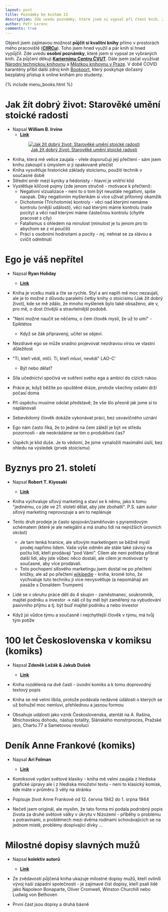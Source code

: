```yaml
---
layout: post
title: Poznámky ke knihám 13
description: Zde uvedu poznámky, které jsem si vypsal při čtení knih. Za půjčení děkuji Kariernímu Centru ČVUT, Městké knihovně Praha, Národní technické knihovně a Bookportu.
author: Petr Lorenc
comments: true
---
```


Objevil jsem zajímavou možnost **půjčit si kvalitní knihy** přímo v prostorách mého pracoviště (<a href="https://www.ciirc.cvut.cz/">**CIIRCu**</a>). Toho jsem hned využil a pár knih si hned vypůjčil. Zde uvedu **osobní poznámky**, které jsem si vypsal ze vybraných knih. Za půjčení děkuji <a href="http://kariernicentrum.cz/">**Kariernímu Centru ČVUT**</a>. Dále jsem začal využívat <a href="https://www.techlib.cz/cs/">Národní technickou knihovnu</a> a <a href="https://www.mlp.cz/cz/">Městkou knihovnu v Praze</a>. V době COVID karantény přibil další zdroj knih <a href="https://www.bookport.cz/">Bookport</a>, který poskytuje dočasný bezplatný přístup k online knihám pro studenty.

{% include menu_books.html %}

# Jak žít dobrý život: Starověké umění stoické radosti

* Napsal **William B. Irvine**
  * <a href="https://www.databazeknih.cz/knihy/jak-zit-dobry-zivot-staroveke-umeni-stoicke-radosti-455813">**Link**</a>

<figure class="image" align="middle">
  <a href="https://www.databazeknih.cz/img/books/45_/455813/big_jak-zit-dobry-zivot-staroveke-umeni-ZTG-455813.jpg" data-lightbox="Jak žít dobrý život: Starověké umění stoické radosti" data-title="Jak žít dobrý život: Starověké umění stoické radosti" data-lightbox="roadtrip">
    <img src="https://www.databazeknih.cz/img/books/45_/455813/big_jak-zit-dobry-zivot-staroveke-umeni-ZTG-455813.jpg" alt="Jak žít dobrý život: Starověké umění stoické radosti" title="Jak žít dobrý život: Starověké umění stoické radosti"/>
    <figcaption>Jak žít dobrý život: Starověké umění stoické radosti</figcaption>
  </a>
</figure>

* Kniha, která mě velice zaujala - vřele doporučuji její přečtení - sám jsem knihu zakoupil s úmyslem si ji opakovaně přečíst
* Kniha vysvětluje historické základy stoicismu, použití technik v současné době
* Střední směr mezi kyniky a hédonisty - hlavní je vnitřní klid
* Vystětluje klíčové pojmy (zde jenom stručně - motivace k přečtení):
  * Negativní vizualizace - neni to o tom být neustále negativní, spíše naopak. Díky negativním myšlenkám si více užívat přítomný okamžik
  * Dichotomie (Trichotomie) kontroly - věci nad kterými nemáme kontrolu (vnější události), věci nad kterými máme kontrolu (naše pocity) a věci nad kterými máme částečnou kontrolu (chytře pracovat s cíly)
  * Fatalismus s ohledem na minulost (minulost je tu jenom pro to abychom se z ní poučili)
  * Práci s osobními hodnotami a pocity - mj. nehnat se za slávou a cvičit odmítnutí


# Ego je váš nepřítel

* Napsal **Ryan Holiday**
  * <a href="https://www.databazeknih.cz/knihy/ego-je-vas-nepritel-346263">**Link**</a>

* Kniha je vcelku malá a čte se rychle. Styl a ani naplň mě moc nezaujali, ale je to možné z důvodu paralelní četby knihy o stoicismu (Jak žít dobrý život), kde se mě zdálo, že mnoho myšlenek bylo také obsaženo, ale v, pro mě, o dost čtivější a stravitelnější podobě.
* "Není možné naučit se něčemu, o čem člověk myslí, že už to umí" - Epiktétos
  * Když se žák připravený, učitel se objeví.
* Nezdravé ego se může snadno projevovat nezdravou vírou ve vlastní důležitost 
* "Ti, kteří vědí, mlčí. Ti, kteří mluví, nevědí" LAO-C'
  * Být nebo dělat?
* Síla učednictví spočívá ve svěření svého ega a ambicí do cizích rukou
* Práce je, když běžíte po opuštěné dráze, protože všechny ostatní drží počasí doma
* Při úspěchu musíme odolat představě, že vše šlo přesně jak jsme si to naplánovali
* Sebevědomý člověk dokáže vykonávat práci, bez usvavičného uznání
* Ego nám často říká, že to jediné na čem záleží je být ve středu pozornosti - ale neokrádáme se tim o produktivní čas?
* Úspěch je klid duše. Je to vědomí, že jsme vynaložili maximální úsilí, bez ohledu na výsledek (prvek stoicismu)

# Byznys pro 21. století

* Napsal **Robert T. Kiyosaki**
  * <a href="https://www.databazeknih.cz/knihy/byznys-pro-21-stoleti-97329">**Link**</a>

* Kniha vychvaluje síťový marketing a staví se k němu, jako k tomu "jedinému, co jde ve 21. století dělat, aby jste zbohatli". P.S. sám autor síťový marketing neprovozuje a ani to neplánuje
* Tento druh prodeje je často spojován/zaměňován s pyramidovým schématem (které je ale nelegální a má snahu lidi na nejnižších úrovních okrást)
  * Je tam tenká hranice, ale síťovým marketingem se běžně myslí prodej napřímo lidem. Vaše výše odměn ale stále také závisý na počtu lidí, kteří prodávají "pod Vámi". Cílem ale neni potřeba přibrat další lidi, aby jste vůbec něco dostali, ale cílem je motivovat ty současné, aby více prodávali.
  * Toto pochopení síťového marketingu jsem dostal ne po přečtení knížky, ale až po přečtení <a href="https://cs.wikipedia.org/wiki/P%C5%99%C3%ADm%C3%BD_prodej">wikipedie</a> - kniha, kromě toho, že vychvaluje tuto techniku ji více nevysvětluje (a nepomáhají ani pasáže s Donaldem Trumpem)
* Lidé se v okruhu práce dělí do 4 skupin - zaměstnanec, soukromník, majitel podniku a investor -> náš cíl by měl být zaměřený na vybudování pasivního příjmu a tj. být buď majitel podniku a nebo investor
* Když jsi vůdce týmu a současně i nejchytřejší člověk v týmu, má tvůj tým potíže

# 100 let Československa v komiksu (komiks)

* Napsal **Zdeněk Ležák & Jakub Dušek**
  * <a href="https://www.databazeknih.cz/knihy/100-let-ceskoslovenska-v-komiksu-386233">**Link**</a>

* Kniha rozdělená na dvě časti - úvodní komiks a k tomu doprovodný textový popis
* Kniha se mě velmi líbila, protože podávala nedávné údálosti o kterých se už bohužel moc nemluví, přehlednou a jasnou formou
* Obsahuje události jako vznik Československa, atentát na A. Rašína, Mnichovskou dohodu, nástup totality, Slánského monstrproces, Pražské jaro, Chartu 77 a Sametovou revoluci

# Deník Anne Frankové (komiks)

* Napsal **Ari Folman**
  * <a href="https://www.databazeknih.cz/knihy/denik-anne-frankove-356996">**Link**</a>

* Komiksové vydání světové klasiky - kniha mě velmi zaujala z hlediska grafické úpravy ale i z hlediska množství textu - neni to klasický komisk, kde máte v průměru 3 věty na stránku
* Popisuje život Anne Frankové od 12. června 1942 do 1. srpna 1944
* Nečetl jsem originál, ale myslím, že tato forma mi podala podrobný popis života za druhé světové války v úkrytu v Nizozemí - příběhy o problému s potravinami, o problémech mezi dvěma rodinami schovávajících se na jednom místě, problémy dospívající dívky ...


# Milostné dopisy slavných mužů

* Napsal **kolektiv autorů**
  * <a href="https://www.databazeknih.cz/knihy/milostne-dopisy-slavnych-muzu-milostne-dopisy-slavnych-muzu-1-284525">**Link**</a>

* Ze zvědavosti půjčená kniha ukazuje milostné dopisy mužů, kteří ovliníli vývoj naší západní společností - je zajímavé číst dopisy, kteří psali lidé jako Napoleon Bonaparte, Oliver Cromwell, Winston Churchill nebo Ludwig von Bethoven
* První část jsou dopisy a druhá básně
